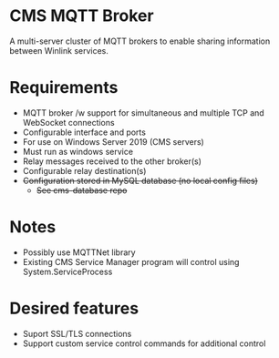 # CMS MQTT Broker

A multi-server cluster of MQTT brokers to enable sharing information between Winlink services.  

# Requirements
* MQTT broker /w support for simultaneous and multiple TCP and WebSocket connections
* Configurable interface and ports
* For use on Windows Server 2019 (CMS servers)
* Must run as windows service
* Relay messages received to the other broker(s)
* Configurable relay destination(s)
* ~~Configuration stored in MySQL database (no local config files)~~
  * ~~See cms-database repo~~

# Notes
* Possibly use MQTTNet library
* Existing CMS Service Manager program will control using System.ServiceProcess 

# Desired features
* Suport SSL/TLS connections 
* Support custom service control commands for additional control 





